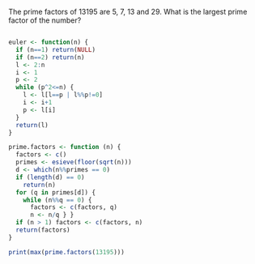 The prime factors of 13195 are 5, 7, 13 and 29. What is the largest prime factor of the number?
```r

euler <- function(n) {
  if (n==1) return(NULL)
  if (n==2) return(n)
  l <- 2:n
  i <- 1
  p <- 2
  while (p^2<=n) {
    l <- l[l==p | l%%p!=0]
    i <- i+1 
    p <- l[i]
  }
  return(l)
}

prime.factors <- function (n) {
  factors <- c() 
  primes <- esieve(floor(sqrt(n))) 
  d <- which(n%%primes == 0) 
  if (length(d) == 0) 
    return(n)
  for (q in primes[d]) { 
    while (n%%q == 0) { 
      factors <- c(factors, q)
      n <- n/q } } 
  if (n > 1) factors <- c(factors, n)
  return(factors)
}

print(max(prime.factors(13195)))

```
